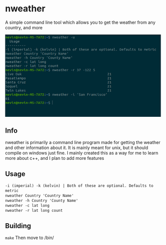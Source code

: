 # nweather

A simple command line tool which allows you to get the weather from any country, and more

![1](images/1.png)

## Info
nweather is primarily a command line program made for getting the weather and other information about it. It is mainly meant for unix, but it should compile on windows just fine.
I mainly created this as a way for me to learn more about c++, and I plan to add more features

## Usage
```
-i (imperial) -k (kelvin) | Both of these are optional. Defaults to metric
nweather Country 'Country Name'
nweather -h Country 'County Name'
nweather -c lat long
nweather -r lat long count
```

## Building
`make`
Then move to /bin/

